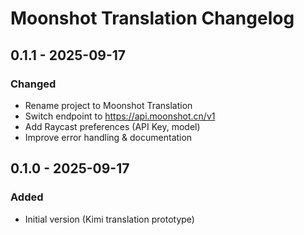 # Moonshot Translation Changelog

## 0.1.1 - 2025-09-17
### Changed
- Rename project to Moonshot Translation
- Switch endpoint to https://api.moonshot.cn/v1
- Add Raycast preferences (API Key, model)
- Improve error handling & documentation

## 0.1.0 - 2025-09-17
### Added
- Initial version (Kimi translation prototype)